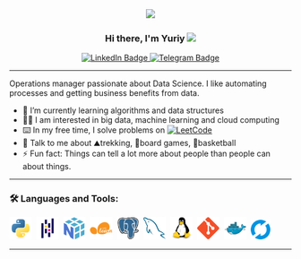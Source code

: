 <!-- ### Hi there, I'm Yuriy 👋 -->
<div id="header" align="center">
  <img src="https://media.giphy.com/media/dMLmQfCO7lCA2gX3tw/giphy.gif" width="150"/>
</div>
<div id="header" align="center">
<h3>
  Hi there, I'm Yuriy
  <img src="https://media.giphy.com/media/hvRJCLFzcasrR4ia7z/giphy.gif" width="30px"/>
</h3>
</div>

<div id="badges" align="center">
  <a href="https://www.linkedin.com/in/yugorshkov/">
    <img src="https://img.shields.io/badge/LinkedIn-%230077B5.svg?style=Flat-square&logo=linkedin&logoColor=white" alt="LinkedIn Badge"/>
  </a>
  <a href="https://t.me/yugorshkov">
    <img src="https://img.shields.io/badge/Telegram-2CA5E0?style=Flat-square&logo=telegram&logoColor=white" alt="Telegram Badge"/>
  </a>
</div>

---
Operations manager passionate about Data Science. I like automating processes and getting business benefits from data.

- 🌱 I’m currently learning algorithms and data structures
- :man_technologist: I am interested in big data, machine learning and cloud computing
- :keyboard: In my free time, I solve problems on [![LeetCode](https://img.shields.io/badge/LeetCode-000000?style=Flat&logo=LeetCode&logoColor=#d16c06)](https://leetcode.com/LaggerKrd/)
- 💬 Talk to me about :mountain:trekking, :game_die:board games, :basketball:basketball
- ⚡ Fun fact: Things can tell a lot more about people than people can about things.
---
### :hammer_and_wrench: Languages and Tools:
<div>
  <img src="https://github.com/devicons/devicon/blob/master/icons/python/python-original.svg" title="Python" alt="Python" width="40" height="40"/>&nbsp;
  <img src="https://github.com/devicons/devicon/blob/master/icons/pandas/pandas-original.svg" title="Pandas" alt="Pandas" width="40" height="40"/>&nbsp;  
  <img src="https://github.com/devicons/devicon/blob/master/icons/numpy/numpy-original.svg" title="NumPy" alt="NumPy" width="40" height="40"/>&nbsp;      
  <img src="https://raw.githubusercontent.com/yugorshkov/yugorshkov/main/scikitlearn.svg" title="scikit-learn" alt="scikit-learn" width="40" height="40" class="filter-green"/>&nbsp;
  <img src="https://github.com/devicons/devicon/blob/master/icons/postgresql/postgresql-original.svg" title="PostgreSQL" alt="PostgreSQL" width="40" height="40"/>&nbsp;
  <img src="https://github.com/devicons/devicon/blob/master/icons/mysql/mysql-original.svg" title="MySQL" alt="MySQL" width="40" height="40"/>&nbsp;
  <img src="https://github.com/devicons/devicon/blob/master/icons/linux/linux-original.svg" title="Linux" alt="Linux" width="40" height="40"/>&nbsp
  <img src="https://github.com/devicons/devicon/blob/master/icons/git/git-original.svg" title="Git" alt="Git" width="40" height="40"/>&nbsp
  <img src="https://github.com/devicons/devicon/blob/master/icons/docker/docker-original.svg" title="Docker" alt="Docker" width="40" height="40"/>&nbsp
  <img src="https://raw.githubusercontent.com/yugorshkov/yugorshkov/main/mlflow.svg" title="MLflow" alt="MLflow" width="35" height="35"/>&nbsp
</div>

---

<!--
**yugorshkov/yugorshkov** is a ✨ _special_ ✨ repository because its `README.md` (this file) appears on your GitHub profile.

Here are some ideas to get you started:

- 🔭 I’m currently working on ...
- 🌱 I’m currently learning ...
- 👯 I’m looking to collaborate on ...
- 🤔 I’m looking for help with ...
- 💬 Ask me about ...
- 📫 How to reach me: ...
- 😄 Pronouns: ...
- ⚡ Fun fact: ...
-->
